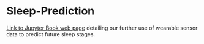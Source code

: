 # Sleep-Prediction

[Link to Jupyter Book web page](https://weldonj.github.io/CA4015_Assignment_3/Intro_and_Desc_of_Data.html) detailing our further use of wearable sensor data to predict future sleep stages.
